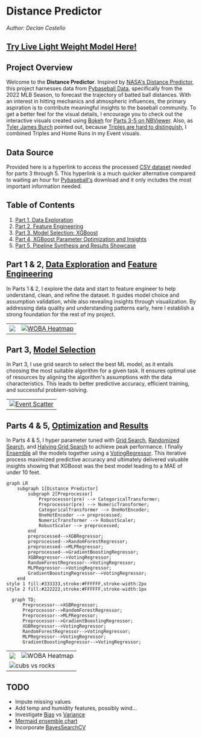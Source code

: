 # **Distance Predictor**
*Author: Declan Costello*

## **[Try Live Light Weight Model Here!](https://light-weight-distance-predictor.streamlit.app/)**

## **Project Overview**

Welcome to the **Distance Predictor**. Inspired by [NASA's Distance Predictor](https://www1.grc.nasa.gov/beginners-guide-to-aeronautics/whit/#play-ball), this project harnesses data from [Pybaseball Data](https://github.com/jldbc/pybaseball), specifically from the 2022 MLB Season, to forecast the trajectory of batted ball distances. With an interest in hitting mechanics and atmospheric influences, the primary aspiration is to contribute meaningful insights to the baseball community. To get a better feel for the visual details, I encourage you to check out the interactive visuals created using [Bokeh](http://bokeh.org/) for [Parts 3-5 on NBViewer](https://nbviewer.org/github/dec1costello/Baseball/blob/main/Distance-Predictor/). Also, as [Tyler James Burch](https://github.com/tjburch) pointed out, because [Triples are hard to distinguish](http://tylerjamesburch.com/blog/baseball/hit-classifier-1), I combined Triples and Home Runs in my Event visuals.

## **Data Source**

Provided here is a hyperlink to access the processed [CSV dataset](https://drive.google.com/file/d/1tnhLBWTBbbo917c8f9LYwdVHwd-gr5bU/view?usp=sharing) needed for parts 3 through 5. This hyperlink is a much quicker alternative compared to waiting an hour for [Pybaseball's](https://github.com/jldbc/pybaseball) download and it only includes the most important information needed.

## **Table of Contents**

1. [Part 1, Data Exploration](https://nbviewer.org/github/dec1costello/Baseball/blob/main/Distance-Predictor/Distance-Predictor-Part-1.ipynb)
2. [Part 2, Feature Engineering](https://nbviewer.org/github/dec1costello/Baseball/blob/main/Distance-Predictor/Distance-Predictor-Part-2.ipynb)
3. [Part 3, Model Selection: XGBoost](https://nbviewer.org/github/dec1costello/Baseball/blob/main/Distance-Predictor/Distance-Predictor-Part-3.ipynb)
4. [Part 4, XGBoost Parameter Optimization and Insights](https://nbviewer.org/github/dec1costello/Baseball/blob/main/Distance-Predictor/Distance-Predictor-Part-4.ipynb)
5. [Part 5, Pipeline Synthesis and Results Showcase](https://nbviewer.org/github/dec1costello/Baseball/blob/main/Distance-Predictor/Distance-Predictor-Part-5.ipynb)


## **Part 1 & 2, [Data Exploration](https://nbviewer.org/github/dec1costello/Baseball/blob/main/Distance-Predictor/Distance-Predictor-Part-1.ipynb) and [Feature Engineering](https://nbviewer.org/github/dec1costello/Baseball/blob/main/Distance-Predictor/Distance-Predictor-Part-2.ipynb)**

In Parts 1 & 2, I explore the data and start to feature engineer to help understand, clean, and refine the dataset. It guides model choice and assumption validation, while also revealing insights through visualization. By addressing data quality and understanding patterns early, here I establish a strong foundation for the rest of my project.

<table>

<tbody>
  <tr>
    <td>
      <a href="https://nbviewer.org/github/dec1costello/Baseball/blob/main/Distance-Predictor/Distance-Predictor-Part-1.ipynb">
        <img src="https://github.com/dec1costello/Baseball/assets/79241861/b7cee43a-5197-412e-abdb-2f5502605b96" />
      </a>
    </td>
    <td>
      <a href="https://nbviewer.org/github/dec1costello/Baseball/blob/main/Distance-Predictor/Distance-Predictor-Part-2.ipynb">
        <img src="https://github.com/dec1costello/Baseball/assets/79241861/4c2d7703-ec7d-4ec4-8e3c-54b8c5ac9941" alt="WOBA Heatmap" />
      </a>
    </td>
</tr>
</tbody>
</table>

## **Part 3, [Model Selection](https://nbviewer.org/github/dec1costello/Baseball/blob/main/Distance-Predictor/Distance-Predictor-Part-3.ipynb)**

In Part 3, I use grid search to select the best ML model, as it entails choosing the most suitable algorithm for a given task. It ensures optimal use of resources by aligning the algorithm's assumptions with the data characteristics. This leads to better predictive accuracy, efficient training, and successful problem-solving.



<table>

<tbody>
  <tr>
    <td>
      <a href="https://nbviewer.org/github/dec1costello/Baseball/blob/main/Distance-Predictor/Distance-Predictor-Part-3.ipynb">
        <img src="https://github.com/dec1costello/Baseball/assets/79241861/11a4414a-7b01-4f05-9625-90a3de21c752" alt="Event Scatter" />
      </a>
    </td>
</tr>
</tbody>
</table>



## **Parts 4 & 5, [Optimization](https://nbviewer.org/github/dec1costello/Baseball/blob/main/Distance-Predictor/Distance-Predictor-Part-4.ipynb) and [Results](https://nbviewer.org/github/dec1costello/Baseball/blob/main/Distance-Predictor/Distance-Predictor-Part-5.ipynb)**

In Parts 4 & 5, I hyper parameter tuned with [Grid Search](https://scikit-learn.org/stable/modules/generated/sklearn.model_selection.GridSearchCV.html#sklearn.model_selection.GridSearchCV), [Randomized Search](https://scikit-learn.org/stable/modules/generated/sklearn.model_selection.RandomizedSearchCV.html), and [Halving Grid Search](https://scikit-learn.org/stable/modules/generated/sklearn.model_selection.HalvingGridSearchCV.html) to achieve peak performance. I finally [Ensemble](https://scikit-learn.org/stable/modules/ensemble.html) all the models together using a [VotingRegressor](https://scikit-learn.org/stable/modules/generated/sklearn.ensemble.VotingRegressor.html#sklearn.ensemble.VotingRegressor). This iterative process maximized predictive accuracy and ultimately delivered valuable insights showing that XGBoost was the best model leading to a MAE of under 10 feet.


```mermaid
graph LR
    subgraph 1[Distance Predictor]
        subgraph 2[Preprocessor]
            Preprocessor(pre) --> CategoricalTransformer;
            Preprocessor(pre) --> NumericTransformer;
            CategoricalTransformer --> OneHotEncoder;
            OneHotEncoder --> preprocessed;
            NumericTransformer --> RobustScaler;
            RobustScaler --> preprocessed;
        end
        preprocessed-->XGBRegressor;
        preprocessed-->RandomForestRegressor;
        preprocessed-->MLPRegressor;
        preprocessed-->GradientBoostingRegressor;
        XGBRegressor-->VotingRegressor;
        RandomForestRegressor-->VotingRegressor;
        MLPRegressor-->VotingRegressor;
        GradientBoostingRegressor-->VotingRegressor;
    end
style 1 fill:#333333,stroke:#FFFFFF,stroke-width:2px
style 2 fill:#222222,stroke:#FFFFFF,stroke-width:1px
```


```mermaid
  graph TD;
      Preprocessor-->XGBRegressor;
      Preprocessor-->RandomForestRegressor;
      Preprocessor-->MLPRegressor;
      Preprocessor-->GradientBoostingRegressor;
      XGBRegressor-->VotingRegressor;
      RandomForestRegressor-->VotingRegressor;
      MLPRegressor-->VotingRegressor;
      GradientBoostingRegressor-->VotingRegressor;
```

<table>
  <tr>
    <td> <img src="https://github.com/dec1costello/Baseball/assets/79241861/33f5e1dc-96ed-4a2c-b8ae-fda7290b9b3f" /></td>
    <td> <img src="https://github.com/dec1costello/Baseball/assets/79241861/c9379e93-8a35-4644-a747-818d7fb07f1d" alt="WOBA Heatmap" /></td>
  </tr>
  <tr> <a>
    <td colspan="2"><img src="https://github.com/dec1costello/Baseball/assets/79241861/51d2e968-f7c0-4b69-bc30-7b45dc2ecb43" alt="cubs vs rocks" /> </td>
  </a>
  </tr>
</table>


## **TODO**

- Impute missing values
- Add temp and humidity features, possibly wind...
- Investigate [Bias](https://towardsdatascience.com/a-quickstart-guide-to-uprooting-model-bias-f4465c8e84bc) vs [ Variance](https://x.com/akshay_pachaar/status/1703757251474063861?s=20)
- [Mermaid ensemble chart](https://towardsdatascience.com/ensemble-learning-using-scikit-learn-85c4531ff86a) 
- Incorporate [BayesSearchCV](https://scikit-optimize.github.io/stable/modules/generated/skopt.BayesSearchCV.html)
